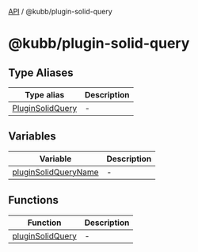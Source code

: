 [API](../../packages.md) / @kubb/plugin-solid-query

# @kubb/plugin-solid-query

## Type Aliases

| Type alias | Description |
| ------ | ------ |
| [PluginSolidQuery](type-aliases/PluginSolidQuery.md) | - |

## Variables

| Variable | Description |
| ------ | ------ |
| [pluginSolidQueryName](variables/pluginSolidQueryName.md) | - |

## Functions

| Function | Description |
| ------ | ------ |
| [pluginSolidQuery](functions/pluginSolidQuery.md) | - |
